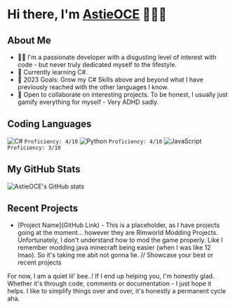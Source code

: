 # Hi there, I'm [AstieOCE](https://github.com/AstieOCE) 👋👋👋

## About Me
- 👨‍💻 I'm a passionate developer with a disgusting level of interest with code - but never truly dedicated myself to the lifestyle.
- 🌱 Currently learning C#.
- 🎯 2023 Goals: Grow my C# Skills above and beyond what I have previously reached with the other languages I know.
- 🤝 Open to collaborate on interesting projects. To be honest, I usually just gamify everything for myself - Very ADHD sadly.


## Coding Languages
![C#](https://img.shields.io/badge/-C%23-black?style=flat-square&logo=c-sharp) `Proficiency: 4/10`
![Python](https://img.shields.io/badge/-Python-black?style=flat-square&logo=python) `Proficiency: 4/10`
![JavaScript](https://img.shields.io/badge/-JavaScript-black?style=flat-square&logo=javascript) `Proficiency: 3/10`


## My GitHub Stats
![AstieOCE's GitHub stats](https://github-readme-stats.vercel.app/api?username=AstieOCE&show_icons=true&theme=radical)

## Recent Projects
- [Project Name](GitHub Link) - This is a placeholder, as I have projects going at the moment... however they are
Rimworld Modding Projects. Unfortunately, I don't understand how to mod the game properly. Like I remember modding java
minecraft being easier (when I was like 12 lmao). So it's taking me abit not gonna lie.
// Showcase your best or recent projects

For now, I am a quiet lil' bee..!
If I end up helping you, I'm honestly glad. Whether it's through code, comments or documentation - I just hope it helps.
I like to simplify things over and over, it's honestly a permanent cycle aha.
